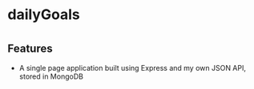 # dailyGoals


# <h2>Features</h2>

<ul>
  <li>
    <p>A single page application built using Express and my own JSON API, stored in MongoDB</p>
 </li>
 

</ul>